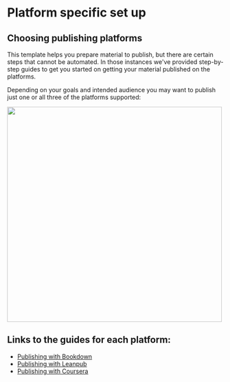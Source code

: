 # Platform specific set up

## Choosing publishing platforms

This template helps you prepare material to publish, but there are certain steps that cannot be automated. In those instances we've provided step-by-step guides to get you started on getting your material published on the platforms.

Depending on your goals and intended audience you may want to publish just one or all three of the platforms supported:

<img src="https://docs.google.com/presentation/d/18k_QN7l6zqZQXoiRfKWzcYFXNXJJEo6j4daYGoc3UcU/export/png?id=18k_QN7l6zqZQXoiRfKWzcYFXNXJJEo6j4daYGoc3UcU&pageid=gf4fcf6569c_2_0" width="500"/>

## Links to the guides for each platform:
- [Publishing with Bookdown](https://github.com/jhudsl/OTTR_Template/wiki/Publishing-with-Bookdown)
- [Publishing with Leanpub](https://github.com/jhudsl/OTTR_Template/wiki/Publishing-on-Leanpub)
- [Publishing with Coursera](https://github.com/jhudsl/OTTR_Template/wiki/Publishing-on-Coursera)
